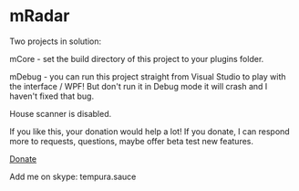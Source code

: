 mRadar
======

Two projects in solution:

mCore - set the build directory of this project to your plugins folder.

mDebug - you can run this project straight from Visual Studio to play with the interface / WPF!  But don't run it in Debug mode it will crash and I haven't fixed that bug.

House scanner is disabled.  

If you like this, your donation would help a lot!  If you donate, I can respond more to requests, questions, maybe offer beta test new features.

[Donate](https://www.paypalobjects.com/js/external/paypal-button.min.js?merchant=XN7WUBK9LJTUY)

Add me on skype: tempura.sauce